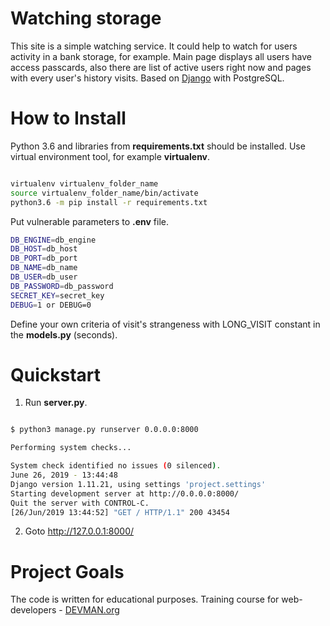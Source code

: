 # Watching storage

This site is a simple watching service.  It could help to watch for users activity in a bank storage, for example. Main page displays all users have access passcards, also there are list of active users right now and pages with every user's history visits. Based on [Django](https://djangoproject.com/) with PostgreSQL.


# How to Install

Python 3.6 and libraries from **requirements.txt** should be installed. Use virtual environment tool, for example **virtualenv**.

```bash

virtualenv virtualenv_folder_name
source virtualenv_folder_name/bin/activate
python3.6 -m pip install -r requirements.txt
```

Put vulnerable parameters to **.env** file.

```bash
DB_ENGINE=db_engine
DB_HOST=db_host
DB_PORT=db_port
DB_NAME=db_name
DB_USER=db_user
DB_PASSWORD=db_password
SECRET_KEY=secret_key
DEBUG=1 or DEBUG=0
```

Define your own criteria of visit's strangeness with LONG_VISIT constant in the **models.py** (seconds).


# Quickstart

1. Run **server.py**.

```bash

$ python3 manage.py runserver 0.0.0.0:8000

Performing system checks...

System check identified no issues (0 silenced).
June 26, 2019 - 13:44:48
Django version 1.11.21, using settings 'project.settings'
Starting development server at http://0.0.0.0:8000/
Quit the server with CONTROL-C.
[26/Jun/2019 13:44:52] "GET / HTTP/1.1" 200 43454

```

2. Goto [http://127.0.0.1:8000/ ](http://127.0.0.1:8000/ )


# Project Goals

The code is written for educational purposes. Training course for web-developers - [DEVMAN.org](https://devman.org)
